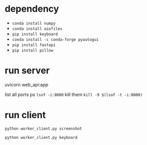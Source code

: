 # dependency
- `conda install numpy`
- `conda install aiofiles`
- `pip install keyboard`
- `conda install -c conda-forge pyautogui`
- `pip install fastapi`
- `pip install pillow`

# run server
uvicorn web_api:app

list all ports ps
`lsof -i:8000`
kill them
`kill -9 $(lsof -t -i:8000)`

# run client

`python worker_client.py screenshot`

`python worker_client.py keyboard`
